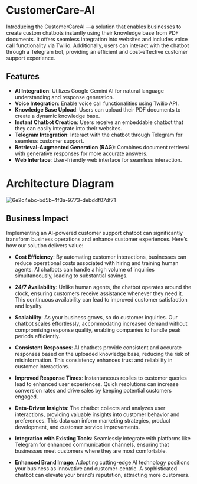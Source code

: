 # CustomerCare-AI

Introducing the CustomerCareAI —a solution that enables businesses to create custom chatbots instantly using their knowledge base from PDF documents. It offers seamless integration into websites and includes voice call functionality via Twilio. Additionally, users can interact with the chatbot through a Telegram bot, providing an efficient and cost-effective customer support experience.

## Features

- **AI Integration**: Utilizes Google Gemini AI for natural language understanding and response generation.
- **Voice Integration**: Enable voice call functionalities using Twilio API.
- **Knowledge Base Upload**: Users can upload their PDF documents to create a dynamic knowledge base.
- **Instant Chatbot Creation**: Users receive an embeddable chatbot that they can easily integrate into their websites.
- **Telegram Integration**: Interact with the chatbot through Telegram for seamless customer support.
- **Retrieval-Augmented Generation (RAG)**: Combines document retrieval with generative responses for more accurate answers.
- **Web Interface**: User-friendly web interface for seamless interaction.

# Architecture Diagram
![6e2c4ebc-bd5b-4f3a-9773-debddf07df71](https://github.com/user-attachments/assets/33620f80-5a4f-4c08-8c44-7301a56d87b7)


## Business Impact

Implementing an AI-powered customer support chatbot can significantly transform business operations and enhance customer experiences. Here’s how our solution delivers value:

- **Cost Efficiency**: By automating customer interactions, businesses can reduce operational costs associated with hiring and training human agents. AI chatbots can handle a high volume of inquiries simultaneously, leading to substantial savings.

- **24/7 Availability**: Unlike human agents, the chatbot operates around the clock, ensuring customers receive assistance whenever they need it. This continuous availability can lead to improved customer satisfaction and loyalty.

- **Scalability**: As your business grows, so do customer inquiries. Our chatbot scales effortlessly, accommodating increased demand without compromising response quality, enabling companies to handle peak periods efficiently.

- **Consistent Responses**: AI chatbots provide consistent and accurate responses based on the uploaded knowledge base, reducing the risk of misinformation. This consistency enhances trust and reliability in customer interactions.

- **Improved Response Times**: Instantaneous replies to customer queries lead to enhanced user experiences. Quick resolutions can increase conversion rates and drive sales by keeping potential customers engaged.

- **Data-Driven Insights**: The chatbot collects and analyzes user interactions, providing valuable insights into customer behavior and preferences. This data can inform marketing strategies, product development, and customer service improvements.

- **Integration with Existing Tools**: Seamlessly integrate with platforms like Telegram for enhanced communication channels, ensuring that businesses meet customers where they are most comfortable.

- **Enhanced Brand Image**: Adopting cutting-edge AI technology positions your business as innovative and customer-centric. A sophisticated chatbot can elevate your brand’s reputation, attracting more customers.
